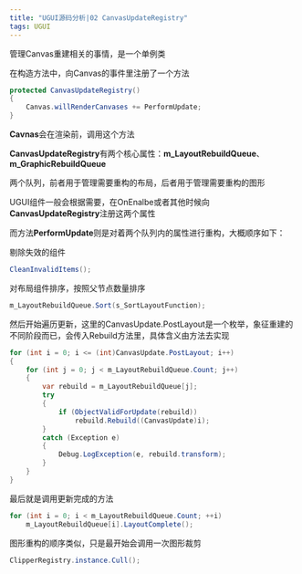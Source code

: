 ```yaml
---
title: "UGUI源码分析|02 CanvasUpdateRegistry"
tags: UGUI
---
```


管理Canvas重建相关的事情，是一个单例类

在构造方法中，向Canvas的事件里注册了一个方法

```c#
protected CanvasUpdateRegistry()
{
    Canvas.willRenderCanvases += PerformUpdate;
}
```

**Cavnas**会在渲染前，调用这个方法

**CanvasUpdateRegistry**有两个核心属性：**m_LayoutRebuildQueue**、**m_GraphicRebuildQueue**

两个队列，前者用于管理需要重构的布局，后者用于管理需要重构的图形

UGUI组件一般会根据需要，在OnEnalbe或者其他时候向**CanvasUpdateRegistry**注册这两个属性

而方法**PerformUpdate**则是对着两个队列内的属性进行重构，大概顺序如下：

剔除失效的组件

```c#
CleanInvalidItems();
```

对布局组件排序，按照父节点数量排序

```c#
m_LayoutRebuildQueue.Sort(s_SortLayoutFunction);
```

然后开始遍历更新，这里的CanvasUpdate.PostLayout是一个枚举，象征重建的不同阶段而已，会传入Rebuild方法里，具体含义由方法去实现

```c#
for (int i = 0; i <= (int)CanvasUpdate.PostLayout; i++)
{
	for (int j = 0; j < m_LayoutRebuildQueue.Count; j++)
    {
        var rebuild = m_LayoutRebuildQueue[j];
        try
        {
            if (ObjectValidForUpdate(rebuild))
                rebuild.Rebuild((CanvasUpdate)i);
        }
        catch (Exception e)
        {
            Debug.LogException(e, rebuild.transform);
        }
    }
}
```

最后就是调用更新完成的方法

```c#
for (int i = 0; i < m_LayoutRebuildQueue.Count; ++i)
    m_LayoutRebuildQueue[i].LayoutComplete();
```

图形重构的顺序类似，只是最开始会调用一次图形裁剪

```c#
ClipperRegistry.instance.Cull();
```